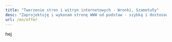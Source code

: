 ```yaml
---
title: "Tworzenie stron i witryn internetowych - Wronki, Szamotuły"
desc: "Zaprojektuję i wykonam stronę WWW od podstaw - szybką i dostosowaną do komórek."
url: /en/offer
---
```

hej